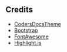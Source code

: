 ## Credits
- [CodersDocsTheme](https://github.com/xriley/CoderDocs-Theme)
- [Bootstrap](https://getbootstrap.com/)
- [FontAwesome](https://fortawesome.github.io/Font-Awesome/)
- [Highlight.js](https://highlightjs.org/)
